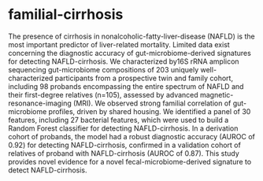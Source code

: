 # familial-cirrhosis

The presence of cirrhosis in nonalcoholic-fatty-liver-disease (NAFLD) is the most important predictor of liver-related mortality. Limited data exist concerning the diagnostic accuracy of gut-microbiome-derived signatures for detecting NAFLD-cirrhosis. We characterized by16S rRNA amplicon sequencing gut-microbiome compositions of 203 uniquely well-characterized participants from a prospective twin and family cohort, including 98 probands encompassing the entire spectrum of NAFLD and their first-degree relatives (n=105), assessed by advanced magnetic-resonance-imaging (MRI). We observed strong familial correlation of gut-microbiome profiles, driven by shared housing. We identified a panel of 30 features, including 27 bacterial features, which were used to build a Random Forest classifier for detecting NAFLD-cirrhosis.  In a derivation cohort of probands, the model had a robust diagnostic accuracy (AUROC of 0.92) for detecting NAFLD-cirrhosis, confirmed in a validation cohort of relatives of proband with NAFLD-cirrhosis (AUROC of 0.87). This study provides novel evidence for a novel fecal-microbiome-derived signature to detect NAFLD-cirrhosis.

